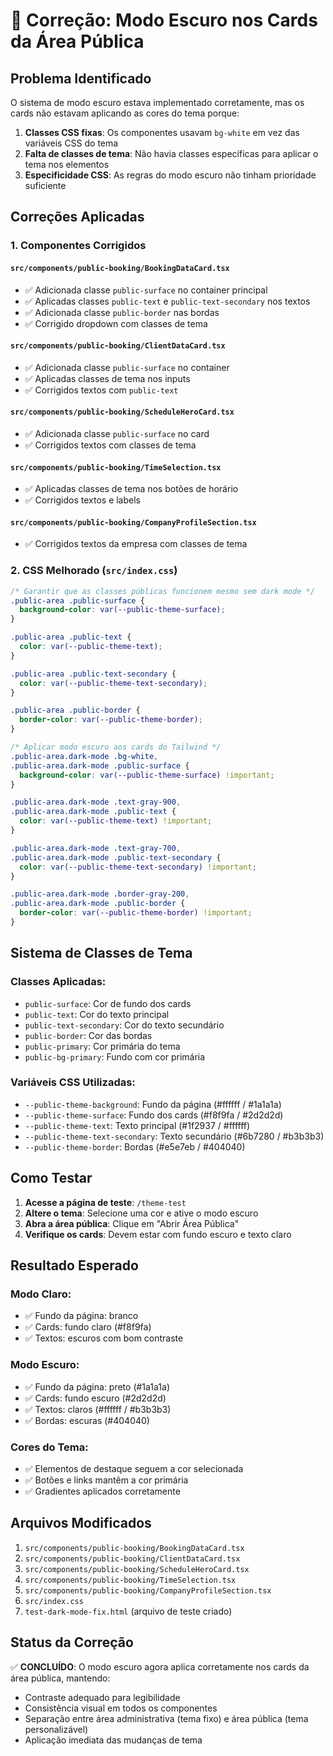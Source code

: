 # 🐛 Correção: Modo Escuro nos Cards da Área Pública

## Problema Identificado

O sistema de modo escuro estava implementado corretamente, mas os cards não estavam aplicando as cores do tema porque:

1. **Classes CSS fixas**: Os componentes usavam `bg-white` em vez das variáveis CSS do tema
2. **Falta de classes de tema**: Não havia classes específicas para aplicar o tema nos elementos
3. **Especificidade CSS**: As regras do modo escuro não tinham prioridade suficiente

## Correções Aplicadas

### 1. Componentes Corrigidos

#### `src/components/public-booking/BookingDataCard.tsx`
- ✅ Adicionada classe `public-surface` no container principal
- ✅ Aplicadas classes `public-text` e `public-text-secondary` nos textos
- ✅ Adicionada classe `public-border` nas bordas
- ✅ Corrigido dropdown com classes de tema

#### `src/components/public-booking/ClientDataCard.tsx`
- ✅ Adicionada classe `public-surface` no container
- ✅ Aplicadas classes de tema nos inputs
- ✅ Corrigidos textos com `public-text`

#### `src/components/public-booking/ScheduleHeroCard.tsx`
- ✅ Adicionada classe `public-surface` no card
- ✅ Corrigidos textos com classes de tema

#### `src/components/public-booking/TimeSelection.tsx`
- ✅ Aplicadas classes de tema nos botões de horário
- ✅ Corrigidos textos e labels

#### `src/components/public-booking/CompanyProfileSection.tsx`
- ✅ Corrigidos textos da empresa com classes de tema

### 2. CSS Melhorado (`src/index.css`)

```css
/* Garantir que as classes públicas funcionem mesmo sem dark mode */
.public-area .public-surface {
  background-color: var(--public-theme-surface);
}

.public-area .public-text {
  color: var(--public-theme-text);
}

.public-area .public-text-secondary {
  color: var(--public-theme-text-secondary);
}

.public-area .public-border {
  border-color: var(--public-theme-border);
}

/* Aplicar modo escuro aos cards do Tailwind */
.public-area.dark-mode .bg-white,
.public-area.dark-mode .public-surface {
  background-color: var(--public-theme-surface) !important;
}

.public-area.dark-mode .text-gray-900,
.public-area.dark-mode .public-text {
  color: var(--public-theme-text) !important;
}

.public-area.dark-mode .text-gray-700,
.public-area.dark-mode .public-text-secondary {
  color: var(--public-theme-text-secondary) !important;
}

.public-area.dark-mode .border-gray-200,
.public-area.dark-mode .public-border {
  border-color: var(--public-theme-border) !important;
}
```

## Sistema de Classes de Tema

### Classes Aplicadas:
- `public-surface`: Cor de fundo dos cards
- `public-text`: Cor do texto principal
- `public-text-secondary`: Cor do texto secundário  
- `public-border`: Cor das bordas
- `public-primary`: Cor primária do tema
- `public-bg-primary`: Fundo com cor primária

### Variáveis CSS Utilizadas:
- `--public-theme-background`: Fundo da página (#ffffff / #1a1a1a)
- `--public-theme-surface`: Fundo dos cards (#f8f9fa / #2d2d2d)
- `--public-theme-text`: Texto principal (#1f2937 / #ffffff)
- `--public-theme-text-secondary`: Texto secundário (#6b7280 / #b3b3b3)
- `--public-theme-border`: Bordas (#e5e7eb / #404040)

## Como Testar

1. **Acesse a página de teste**: `/theme-test`
2. **Altere o tema**: Selecione uma cor e ative o modo escuro
3. **Abra a área pública**: Clique em "Abrir Área Pública"
4. **Verifique os cards**: Devem estar com fundo escuro e texto claro

## Resultado Esperado

### Modo Claro:
- ✅ Fundo da página: branco
- ✅ Cards: fundo claro (#f8f9fa)
- ✅ Textos: escuros com bom contraste

### Modo Escuro:
- ✅ Fundo da página: preto (#1a1a1a)
- ✅ Cards: fundo escuro (#2d2d2d)
- ✅ Textos: claros (#ffffff / #b3b3b3)
- ✅ Bordas: escuras (#404040)

### Cores do Tema:
- ✅ Elementos de destaque seguem a cor selecionada
- ✅ Botões e links mantêm a cor primária
- ✅ Gradientes aplicados corretamente

## Arquivos Modificados

1. `src/components/public-booking/BookingDataCard.tsx`
2. `src/components/public-booking/ClientDataCard.tsx`
3. `src/components/public-booking/ScheduleHeroCard.tsx`
4. `src/components/public-booking/TimeSelection.tsx`
5. `src/components/public-booking/CompanyProfileSection.tsx`
6. `src/index.css`
7. `test-dark-mode-fix.html` (arquivo de teste criado)

## Status da Correção

✅ **CONCLUÍDO**: O modo escuro agora aplica corretamente nos cards da área pública, mantendo:
- Contraste adequado para legibilidade
- Consistência visual em todos os componentes
- Separação entre área administrativa (tema fixo) e área pública (tema personalizável)
- Aplicação imediata das mudanças de tema